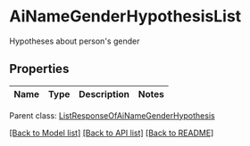 # AiNameGenderHypothesisList

Hypotheses about person's gender             

## Properties
Name | Type | Description | Notes
---- | ---- | ----------- | -----

 Parent class: [ListResponseOfAiNameGenderHypothesis](ListResponseOfAiNameGenderHypothesis.md)


[[Back to Model list]](README.md#documentation-for-models) [[Back to API list]](README.md#documentation-for-api-endpoints) [[Back to README]](README.md)

